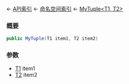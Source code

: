 ← [API索引](Api-Index) ← [命名空间索引](Namespace-Index) ← [MyTuple&lt;T1, T2&gt;](VRage.MyTuple`2)

### 概要

```csharp
public MyTuple(T1 item1, T2 item2)
```

### 参数

* [T1]() item1
* [T2]() item2
